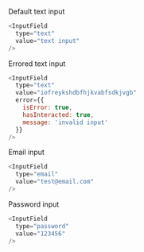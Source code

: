 Default text input

```js
<InputField
  type="text"
  value="text input"
/>
```

Errored text input

```js
<InputField
  type="text"
  value="iofreykshdbfhjkvabfsdkjvgb"
  error={{
    isError: true,
    hasInteracted: true,
    message: 'invalid input'
  }}
/>
```


Email input

```js
<InputField
  type="email"
  value="test@email.com"
/>
```

Password input

```js
<InputField
  type="password"
  value="123456"
/>
```
